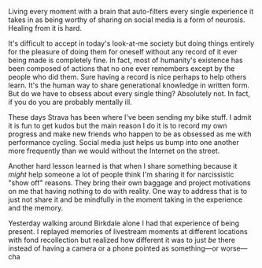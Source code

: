 Living every moment with a brain that auto-filters every single experience it takes in as being worthy of sharing on social media is a form of neurosis. Healing from it is hard.

It's difficult to accept in today's look-at-me society but doing things entirely for the pleasure of doing them for oneself without any record of it ever being made is completely fine. In fact, most of humanity's existence has been composed of actions that no one ever remembers except by the people who did them. Sure having a record is nice perhaps to help others learn. It's the human way to share generational knowledge in written form. But do we have to obsess about every single thing? Absolutely not. In fact, if you do you are probably mentally ill.

These days Strava has been where I've been sending my bike stuff. I admit it is fun to get kudos but the main reason I do it is to record my own progress and make new friends who happen to be as obsessed as me with performance cycling. Social media just helps us bump into one another more frequently than we would without the Internet on the street.

Another hard lesson learned is that when I share something because it *might* help someone a lot of people think I'm sharing it for narcissistic "show off" reasons. They bring their own baggage and project motivations on me that having nothing to do with reality. One way to address that is to just not share it and be mindfully in the moment taking in the experience and the memory.

Yesterday walking around Birkdale alone I had that experience of being present. I replayed memories of livestream moments at different locations with fond recollection but realized how different it was to just *be* there instead of having a camera or a phone pointed as something—or worse—cha